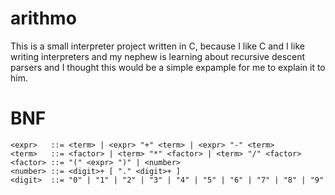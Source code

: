 # arithmo
This is a small interpreter project written in C, because I like C and I like writing interpreters and my nephew is learning about recursive descent parsers and I thought this would be a simple expample for me to explain it to him.

# BNF

```
<expr>   ::= <term> | <expr> "+" <term> | <expr> "-" <term>
<term>   ::= <factor> | <term> "*" <factor> | <term> "/" <factor>
<factor> ::= "(" <expr> ")" | <number>
<number> ::= <digit>+ [ "." <digit>+ ]
<digit>  ::= "0" | "1" | "2" | "3" | "4" | "5" | "6" | "7" | "8" | "9"
```